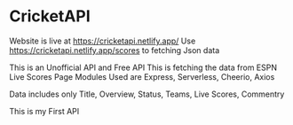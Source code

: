 # CricketAPI
Website is live at https://cricketapi.netlify.app/
Use https://cricketapi.netlify.app/scores to fetching Json data

This is an Unofficial API and Free API 
This is fetching the data from ESPN Live Scores Page
Modules Used are Express, Serverless, Cheerio, Axios

Data includes only 
Title, Overview, Status, Teams, Live Scores, Commentry

This is my First API

